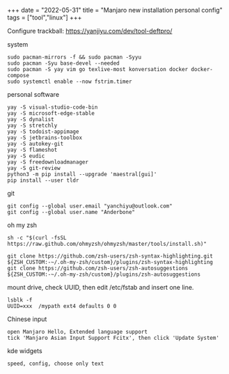 +++ 
date = "2022-05-31"
title = "Manjaro new installation personal config"
tags = ["tool","linux"]
+++

Configure trackball: https://yanjiyu.com/dev/tool-deftpro/

system
```
sudo pacman-mirrors -f && sudo pacman -Syyu
sudo pacman -Syu base-devel --needed
sudo pacman -S yay vim go texlive-most konversation docker docker-compose
sudo systemctl enable --now fstrim.timer
```

personal software
```
yay -S visual-studio-code-bin
yay -S microsoft-edge-stable
yay -S dynalist
yay -S stretchly
yay -S todoist-appimage
yay -S jetbrains-toolbox 
yay -S autokey-git
yay -S flameshot
yay -S eudic
yay -S freedownloadmanager
yay -S git-review
python3 -m pip install --upgrade 'maestral[gui]'
pip install --user tldr
```

git
```
git config --global user.email "yanchiyu@outlook.com" 
git config --global user.name "Anderbone"
```
oh my zsh
```
sh -c "$(curl -fsSL https://raw.github.com/ohmyzsh/ohmyzsh/master/tools/install.sh)"

git clone https://github.com/zsh-users/zsh-syntax-highlighting.git ${ZSH_CUSTOM:-~/.oh-my-zsh/custom}/plugins/zsh-syntax-highlighting
git clone https://github.com/zsh-users/zsh-autosuggestions ${ZSH_CUSTOM:-~/.oh-my-zsh/custom}/plugins/zsh-autosuggestions
```

mount drive, check UUID, then edit /etc/fstab and insert one line.
```
lsblk -f
UUID=xxx  /mypath ext4 defaults 0 0
```
Chinese input
```
open Manjaro Hello, Extended language support
tick 'Manjaro Asian Input Support Fcitx', then click 'Update System'
```

kde widgets
```
speed, config, choose only text
```
